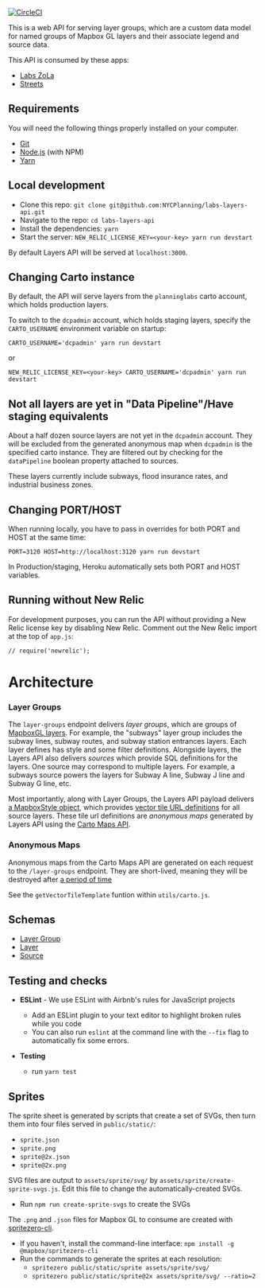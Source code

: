 [![CircleCI](https://circleci.com/gh/NYCPlanning/labs-layers-api.svg?style=svg)](https://circleci.com/gh/NYCPlanning/labs-layers-api)

This is a web API for serving layer groups, which are a custom data model for named groups of Mapbox GL layers and their associate legend and source data.

This API is consumed by these apps:
- [Labs ZoLa](https://github.com/NYCPlanning/labs-zola)
- [Streets](https://github.com/NYCPlanning/labs-streets)

## Requirements

You will need the following things properly installed on your computer.

- [Git](https://git-scm.com/)
- [Node.js](https://nodejs.org/) (with NPM)
- [Yarn](https://yarnpkg.com/en/)


## Local development

- Clone this repo: `git clone git@github.com:NYCPlanning/labs-layers-api.git`
- Navigate to the repo: `cd labs-layers-api`
- Install the dependencies: `yarn`
- Start the server: `NEW_RELIC_LICENSE_KEY=<your-key> yarn run devstart`

By default Layers API will be served at `localhost:3000`. 

## Changing Carto instance

By default, the API will serve layers from the `planninglabs` carto account, which
holds production layers.

To switch to the `dcpadmin` account, which holds staging layers, specify the `CARTO_USERNAME`
environment variable on startup:

```
CARTO_USERNAME='dcpadmin' yarn run devstart
```
or
```
NEW_RELIC_LICENSE_KEY=<your-key> CARTO_USERNAME='dcpadmin' yarn run devstart
```

## Not all layers are yet in "Data Pipeline"/Have staging equivalents

About a half dozen source layers are not yet in the `dcpadmin` account.
They will be excluded from the generated anonymous map when `dcpadmin` is the
specified carto instance. They are filtered out by checking for
the `dataPipeline` boolean property attached to sources.

These layers currently include subways, flood insurance rates, and industrial
business zones.

## Changing PORT/HOST

When running locally, you have to pass in overrides for both PORT and HOST at the same time: 
```
PORT=3120 HOST=http://localhost:3120 yarn run devstart
 ```

In Production/staging, Heroku automatically sets both PORT and HOST variables.

## Running without New Relic
For development purposes, you can run the API without providing a New Relic license key by disabling New Relic.
Comment out the New Relic import at the top of `app.js`:
```
// require('newrelic');
```

# Architecture

### Layer Groups
The `layer-groups` endpoint delivers _layer groups_, which are groups of [MapboxGL layers](https://docs.mapbox.com/mapbox-gl-js/style-spec/layers/). For example, the "subways" layer group includes the subway lines, subway routes, and subway station entrances layers. Each layer defines has style and some filter definitions. Alongside layers, the Layers API also delivers _sources_ which provide SQL definitions for the layers. One source may correspond to multiple layers. For example, a subways source powers the layers for Subway A line, Subway J line and Subway G line, etc.

Most importantly, along with Layer Groups, the Layers API payload delivers [a MapboxStyle object](https://docs.mapbox.com/mapbox-gl-js/style-spec/root/), which provides [vector tile URL definitions](https://docs.mapbox.com/mapbox-gl-js/style-spec/sources/) for all source layers. These tile url definitions are _anonymous maps_ generated by Layers API using the [Carto Maps API](https://carto.com/developers/maps-api/).

### Anonymous Maps
Anonymous maps from the Carto Maps API are generated on each request to the `/layer-groups` endpoint. They are short-lived, meaning they will be destroyed after [a period of time](https://carto.com/developers/maps-api/guides/anonymous-maps/#:~:text=Anonymous%20Maps%20cannot%20be%20removed,five%20minutes%2C%20or%20sometimes%20longer)

See the `getVectorTileTemplate` funtion within `utils/carto.js`. 

## Schemas

- [Layer Group](https://github.com/NYCPlanning/labs-layers-api/blob/develop/schemas/layer-group.js)
- [Layer](https://github.com/NYCPlanning/labs-layers-api/blob/develop/schemas/layer.js)
- [Source](https://github.com/NYCPlanning/labs-layers-api/blob/develop/schemas/source.js)

## Testing and checks

- **ESLint** - We use ESLint with Airbnb's rules for JavaScript projects
  - Add an ESLint plugin to your text editor to highlight broken rules while you code
  - You can also run `eslint` at the command line with the `--fix` flag to automatically fix some errors.

- **Testing**
  - run `yarn test`


## Sprites

The sprite sheet is generated by scripts that create a set of SVGs, then turn them into four files served in `public/static/`:
- `sprite.json`
- `sprite.png`
- `sprite@2x.json`
- `sprite@2x.png`

SVG files are output to `assets/sprite/svg/` by `assets/sprite/create-sprite-svgs.js`. Edit this file to change the automatically-created SVGs.
- Run `npm run create-sprite-svgs` to create the SVGs

The `.png` and `.json` files for Mapbox GL to consume are created with  [spritezero-cli](https://github.com/mapbox/spritezero-cli).
- If you haven't, install the command-line interface: `npm install -g @mapbox/spritezero-cli`
- Run the commands to generate the sprites at each resolution:
  - `spritezero public/static/sprite assets/sprite/svg/`
  - `spritezero public/static/sprite@2x assets/sprite/svg/ --ratio=2`
